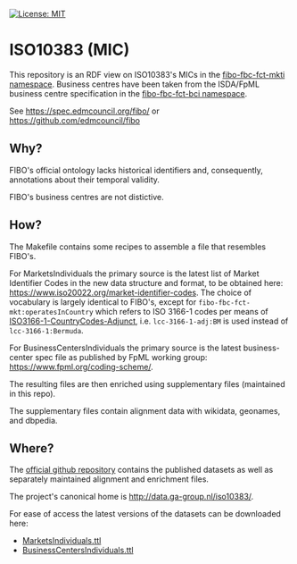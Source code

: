 [![License: MIT](https://img.shields.io/badge/License-MIT-lightgrey.svg)](http://opensource.org/licenses/MIT)

ISO10383 (MIC)
==============

This repository is an RDF view on ISO10383's MICs in the [fibo-fbc-fct-mkti namespace](https://spec.edmcouncil.org/fibo/ontology/FBC/FunctionalEntities/MarketsIndividuals/).
Business centres have been taken from the ISDA/FpML business centre specification in the [fibo-fbc-fct-bci namespace](https://spec.edmcouncil.org/fibo/ontology/FBC/FunctionalEntities/BusinessCentersIndividuals/).

See <https://spec.edmcouncil.org/fibo/>
or <https://github.com/edmcouncil/fibo>


Why?
----

FIBO's official ontology lacks historical identifiers and, consequently, annotations
about their temporal validity.

FIBO's business centres are not distictive.


How?
----

The Makefile contains some recipes to assemble a file that resembles FIBO's.

For MarketsIndividuals the primary source is the latest list of Market Identifier Codes
in the new data structure and format, to be obtained here:
<https://www.iso20022.org/market-identifier-codes>.  The choice of vocabulary is largely
identical to FIBO's, except for `fibo-fbc-fct-mkt:operatesInCountry` which refers to
ISO 3166-1 codes per means of [ISO3166-1-CountryCodes-Adjunct](https://www.omg.org/spec/LCC/Countries/ISO3166-1-CountryCodes-Adjunct/),
i.e. `lcc-3166-1-adj:BM` is used instead of `lcc-3166-1:Bermuda`.

For BusinessCentersIndividuals the primary source is the latest business-center spec
file as published by FpML working group: <https://www.fpml.org/coding-scheme/>.

The resulting files are then enriched using supplementary files (maintained in this repo).

The supplementary files contain alignment data with wikidata, geonames, and dbpedia.


Where?
------

The [official github repository](https://github.com/ga-group/iso10383/) contains the
published datasets as well as separately maintained alignment and enrichment files.

The project's canonical home is <http://data.ga-group.nl/iso10383/>.

For ease of access the latest versions of the datasets can be downloaded here:

- [MarketsIndividuals.ttl](MarketsIndividuals.ttl)
- [BusinessCentersIndividuals.ttl](BusinessCentersIndividuals.ttl)

